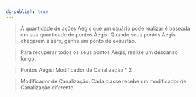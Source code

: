 ```yaml
---
dg-publish: true
---
```




> A quantidade de ações Aegis que um usuário pode realizar é baseada em sua quantidade de pontos Aegis. Quando seus pontos Aegis chegarem a zero, ganhe um ponto de exaustão.

> Para recuperar todos os seus pontos Aegis, realize um descanso longo.

>Pontos Aegis:  Modificador de Canalização * 2

> Modificador de Canalização: Cada classe recebe um modificador de Canalização diferente.
